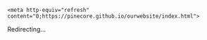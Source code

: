 <html>

<head>

    <meta http-equiv="refresh" content="0;https://pinecore.github.io/ourwebsite/index.html">

</head>

<body>

Redirecting...

</body>

</html>
